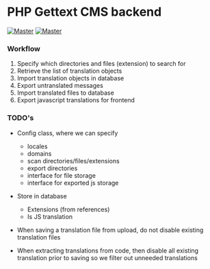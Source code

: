 # PHP Gettext CMS backend

[![Master](https://scrutinizer-ci.com/g/printful/php-gettext-cms/badges/quality-score.png?b=master)](https://scrutinizer-ci.com/g/printful/php-gettext-cms/)
[![Master](https://travis-ci.org/printful/php-gettext-cms.svg?branch=master)](https://travis-ci.org/printful/php-gettext-cms#)

### Workflow

1. Specify which directories and files (extension) to search for
2. Retrieve the list of translation objects
3. Import translation objects in database
4. Export untranslated messages
5. Import translated files to database
6. Export javascript translations for frontend

### TODO's

* Config class, where we can specify
    * locales
    * domains
    * scan directories/files/extensions
    * export directories
    * interface for file storage
    * interface for exported js storage
    
* Store in database
    * Extensions (from references)
    * Is JS translation
    
* When saving a translation file from upload, do not disable existing translation files
* When extracting translations from code, then disable all existing translation prior to saving so we filter out unneeded translations